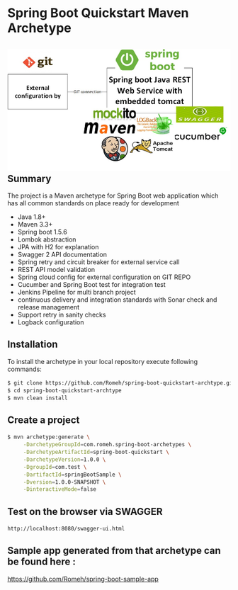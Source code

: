  Spring Boot Quickstart Maven Archetype
=========================================


![alt text](AppArchtype.jpg)
Summary
-------
The project is a Maven archetype for Spring Boot web application 
which has all common standards on place ready for development

- Java 1.8+
- Maven 3.3+
- Spring boot 1.5.6
- Lombok abstraction
- JPA with H2 for explanation
- Swagger 2 API documentation
- Spring retry and circuit breaker for external service call
- REST API model validation 
- Spring cloud config for external configuration on GIT REPO
- Cucumber and Spring Boot test for integration test
- Jenkins Pipeline for multi branch project
- continuous delivery and integration standards with Sonar check and release management
- Support retry in sanity checks 
- Logback configuration  


Installation
------------

To install the archetype in your local repository execute following commands:

```sh
$ git clone https://github.com/Romeh/spring-boot-quickstart-archtype.git
$ cd spring-boot-quickstart-archtype
$ mvn clean install
```

Create a project
----------------

```sh
$ mvn archetype:generate \
     -DarchetypeGroupId=com.romeh.spring-boot-archetypes \
     -DarchetypeArtifactId=spring-boot-quickstart \
     -DarchetypeVersion=1.0.0 \
     -DgroupId=com.test \
     -DartifactId=springBootSample \
     -Dversion=1.0.0-SNAPSHOT \
     -DinteractiveMode=false
```

Test on the browser via SWAGGER
-------------------

```sh
http://localhost:8080/swagger-ui.html
```

Sample app generated from that archetype can be found here :
-------------------
https://github.com/Romeh/spring-boot-sample-app
